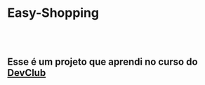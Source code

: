 <h1>Easy-Shopping</h1>
<br>
<br>
<h2>Esse é um projeto que aprendi no curso do <a href="https://rodolfomori.com.br/devclub">DevClub</a></h2>
